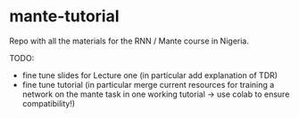 # mante-tutorial

Repo with all the materials for the RNN / Mante course in Nigeria. 

TODO:

* fine tune slides for Lecture one (in particular add explanation of TDR)
* fine tune tutorial (in particular merge current resources for training a network on the mante task in one working tutorial -> use colab to ensure compatibility!)
